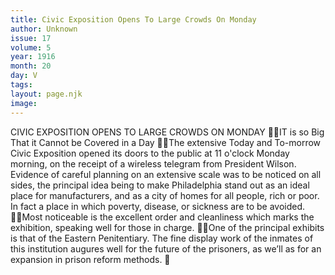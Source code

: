 ```yaml
---
title: Civic Exposition Opens To Large Crowds On Monday
author: Unknown
issue: 17
volume: 5
year: 1916
month: 20
day: V
tags:
layout: page.njk
image:
---
```

CIVIC EXPOSITION OPENS TO LARGE CROWDS ON MONDAY IT is so Big That it Cannot be Covered in a Day The extensive Today and To-morrow Civic Exposition opened its doors to the public at 11 o'clock Monday morning, on the receipt of a wireless telegram from President Wilson. Evidence of careful planning on an extensive scale was to be noticed on all sides, the principal idea being to make Philadelphia stand out as an ideal place for manufacturers, and as a city of homes for all people, rich or poor. In fact a place in which poverty, disease, or sickness are to be avoided. Most noticeable is the excellent order and cleanliness which marks the exhibition, speaking well for those in charge. One of the principal exhibits is that of the Eastern Penitentiary. The fine display work of the inmates of this institution augures well for the future of the prisoners, as we’ll as for an expansion in prison reform methods. 
